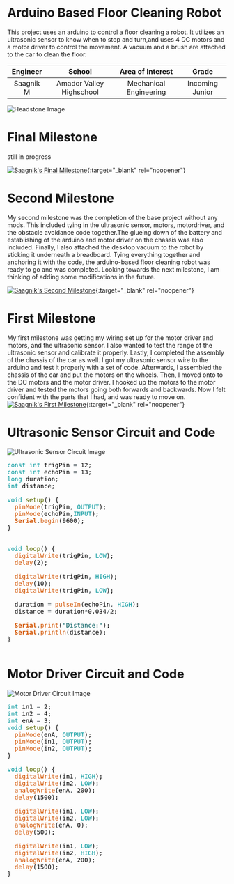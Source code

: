 ﻿# Arduino Based Floor Cleaning Robot
This project uses an arduino to control a floor cleaning a robot. It utilizes an ultrasonic sensor to know when to stop and turn,and uses 4 DC motors and a motor driver to control the movement. A vacuum and a brush are attached to the car to clean the floor.

| **Engineer** | **School** | **Area of Interest** | **Grade** |
|:--:|:--:|:--:|:--:|
| Saagnik M | Amador Valley Highschool | Mechanical Engineering | Incoming Junior

![Headstone Image](https://cdn.discordapp.com/attachments/807072542095441940/860222212652269638/unknown.png)
  
# Final Milestone
still in progress

[![Saagnik's Final Milestone](https://res.cloudinary.com/marcomontalbano/image/upload/v1625241372/video_to_markdown/images/youtube--0ozzSzQWXgQ-c05b58ac6eb4c4700831b2b3070cd403.jpg)](https://www.youtube.com/watch?v=0ozzSzQWXgQ "Saagnik's Final Milestone"){:target="_blank" rel="noopener"}

# Second Milestone
My second milestone was the completion of the base project without any mods. This included tying in the ultrasonic sensor, motors, motordriver, and the obstacle avoidance code together.The glueing down of the battery and establishing of the arduino and motor driver on the chassis was also included. Finally, I also attached the desktop vacuum to the robot by sticking it underneath a breadboard. Tying everything together and anchoring it with the code, the arduino-based floor cleaning robot was ready to go and was completed. Looking towards the next milestone, I am thinking of adding some modifications in the future.

[![Saagnik's Second Milestone](https://res.cloudinary.com/marcomontalbano/image/upload/v1625068198/video_to_markdown/images/youtube--wL2sqCYj9jg-c05b58ac6eb4c4700831b2b3070cd403.jpg)](https://www.youtube.com/watch?v=wL2sqCYj9jg "Saagnik's Second Milestone"){:target="_blank" rel="noopener"}

# First Milestone
My first milestone was getting my wiring set up for the motor driver and motors, and the ultrasonic sensor. I also wanted to test the range of the ultrasonic sensor and calibrate it properly. Lastly, I completed the assembly of the chassis of the car as well. I got my ultrasonic sensor wire to the arduino and test it properly with a set of code. Afterwards, I assembled the chassis of the car and put the motors on the wheels. Then, I moved onto to the DC motors and the motor driver. I hooked up the motors to the motor driver and tested the motors going both forwards and backwards. Now I felt confident with the parts that I had, and was ready to move on.
[![Saagnik's First Milestone](https://res.cloudinary.com/marcomontalbano/image/upload/v1624637713/video_to_markdown/images/youtube--c-zeE-uog2Q-c05b58ac6eb4c4700831b2b3070cd403.jpg)](https://youtu.be/c-zeE-uog2Q "Saagnik's First Milestone"){:target="_blank" rel="noopener"}

# Ultrasonic Sensor Circuit and Code
![Ultrasonic Sensor Circuit Image](https://cdn.discordapp.com/attachments/807072542095441940/858024902699515944/unknown.png)
<pre>
<font color="#00979c">const</font> <font color="#00979c">int</font> <font color="#000000">trigPin</font> <font color="#434f54">=</font> <font color="#000000">12</font><font color="#000000">;</font>
<font color="#00979c">const</font> <font color="#00979c">int</font> <font color="#000000">echoPin</font> <font color="#434f54">=</font> <font color="#000000">13</font><font color="#000000">;</font>
<font color="#00979c">long</font> <font color="#000000">duration</font><font color="#000000">;</font>
<font color="#00979c">int</font> <font color="#000000">distance</font><font color="#000000">;</font>

<font color="#00979c">void</font> <font color="#5e6d03">setup</font><font color="#000000">(</font><font color="#000000">)</font> <font color="#000000">{</font>
 &nbsp;<font color="#d35400">pinMode</font><font color="#000000">(</font><font color="#000000">trigPin</font><font color="#434f54">,</font> <font color="#00979c">OUTPUT</font><font color="#000000">)</font><font color="#000000">;</font>
 &nbsp;<font color="#d35400">pinMode</font><font color="#000000">(</font><font color="#000000">echoPin</font><font color="#434f54">,</font><font color="#00979c">INPUT</font><font color="#000000">)</font><font color="#000000">;</font>
 &nbsp;<b><font color="#d35400">Serial</font></b><font color="#434f54">.</font><font color="#d35400">begin</font><font color="#000000">(</font><font color="#000000">9600</font><font color="#000000">)</font><font color="#000000">;</font>
<font color="#000000">}</font>


<font color="#00979c">void</font> <font color="#5e6d03">loop</font><font color="#000000">(</font><font color="#000000">)</font> <font color="#000000">{</font>
 &nbsp;<font color="#d35400">digitalWrite</font><font color="#000000">(</font><font color="#000000">trigPin</font><font color="#434f54">,</font> <font color="#00979c">LOW</font><font color="#000000">)</font><font color="#000000">;</font>
 &nbsp;<font color="#d35400">delay</font><font color="#000000">(</font><font color="#000000">2</font><font color="#000000">)</font><font color="#000000">;</font>

 &nbsp;<font color="#d35400">digitalWrite</font><font color="#000000">(</font><font color="#000000">trigPin</font><font color="#434f54">,</font> <font color="#00979c">HIGH</font><font color="#000000">)</font><font color="#000000">;</font>
 &nbsp;<font color="#d35400">delay</font><font color="#000000">(</font><font color="#000000">10</font><font color="#000000">)</font><font color="#000000">;</font>
 &nbsp;<font color="#d35400">digitalWrite</font><font color="#000000">(</font><font color="#000000">trigPin</font><font color="#434f54">,</font> <font color="#00979c">LOW</font><font color="#000000">)</font><font color="#000000">;</font>

 &nbsp;<font color="#000000">duration</font> <font color="#434f54">=</font> <font color="#d35400">pulseIn</font><font color="#000000">(</font><font color="#000000">echoPin</font><font color="#434f54">,</font> <font color="#00979c">HIGH</font><font color="#000000">)</font><font color="#000000">;</font>
 &nbsp;<font color="#000000">distance</font> <font color="#434f54">=</font> <font color="#000000">duration</font><font color="#434f54">*</font><font color="#000000">0.034</font><font color="#434f54">&#47;</font><font color="#000000">2</font><font color="#000000">;</font>

 &nbsp;<b><font color="#d35400">Serial</font></b><font color="#434f54">.</font><font color="#d35400">print</font><font color="#000000">(</font><font color="#005c5f">&#34;Distance:&#34;</font><font color="#000000">)</font><font color="#000000">;</font>
 &nbsp;<b><font color="#d35400">Serial</font></b><font color="#434f54">.</font><font color="#d35400">println</font><font color="#000000">(</font><font color="#000000">distance</font><font color="#000000">)</font><font color="#000000">;</font>
<font color="#000000">}</font>

</pre>

# Motor Driver Circuit and Code
![Motor Driver Circuit Image](https://media.discordapp.net/attachments/807072542095441940/858032058814955590/unknown.png?width=1133&height=646)

<pre>
<font color="#00979c">int</font> <font color="#000000">in1</font> <font color="#434f54">=</font> <font color="#000000">2</font><font color="#000000">;</font>
<font color="#00979c">int</font> <font color="#000000">in2</font> <font color="#434f54">=</font> <font color="#000000">4</font><font color="#000000">;</font>
<font color="#00979c">int</font> <font color="#000000">enA</font> <font color="#434f54">=</font> <font color="#000000">3</font><font color="#000000">;</font>
<font color="#00979c">void</font> <font color="#5e6d03">setup</font><font color="#000000">(</font><font color="#000000">)</font> <font color="#000000">{</font>
 &nbsp;<font color="#d35400">pinMode</font><font color="#000000">(</font><font color="#000000">enA</font><font color="#434f54">,</font> <font color="#00979c">OUTPUT</font><font color="#000000">)</font><font color="#000000">;</font>
 &nbsp;<font color="#d35400">pinMode</font><font color="#000000">(</font><font color="#000000">in1</font><font color="#434f54">,</font> <font color="#00979c">OUTPUT</font><font color="#000000">)</font><font color="#000000">;</font>
 &nbsp;<font color="#d35400">pinMode</font><font color="#000000">(</font><font color="#000000">in2</font><font color="#434f54">,</font> <font color="#00979c">OUTPUT</font><font color="#000000">)</font><font color="#000000">;</font>
<font color="#000000">}</font>

<font color="#00979c">void</font> <font color="#5e6d03">loop</font><font color="#000000">(</font><font color="#000000">)</font> <font color="#000000">{</font>
 &nbsp;<font color="#d35400">digitalWrite</font><font color="#000000">(</font><font color="#000000">in1</font><font color="#434f54">,</font> <font color="#00979c">HIGH</font><font color="#000000">)</font><font color="#000000">;</font>
 &nbsp;<font color="#d35400">digitalWrite</font><font color="#000000">(</font><font color="#000000">in2</font><font color="#434f54">,</font> <font color="#00979c">LOW</font><font color="#000000">)</font><font color="#000000">;</font>
 &nbsp;<font color="#d35400">analogWrite</font><font color="#000000">(</font><font color="#000000">enA</font><font color="#434f54">,</font> <font color="#000000">200</font><font color="#000000">)</font><font color="#000000">;</font>
 &nbsp;<font color="#d35400">delay</font><font color="#000000">(</font><font color="#000000">1500</font><font color="#000000">)</font><font color="#000000">;</font>

 &nbsp;<font color="#d35400">digitalWrite</font><font color="#000000">(</font><font color="#000000">in1</font><font color="#434f54">,</font> <font color="#00979c">LOW</font><font color="#000000">)</font><font color="#000000">;</font>
 &nbsp;<font color="#d35400">digitalWrite</font><font color="#000000">(</font><font color="#000000">in2</font><font color="#434f54">,</font> <font color="#00979c">LOW</font><font color="#000000">)</font><font color="#000000">;</font>
 &nbsp;<font color="#d35400">analogWrite</font><font color="#000000">(</font><font color="#000000">enA</font><font color="#434f54">,</font> <font color="#000000">0</font><font color="#000000">)</font><font color="#000000">;</font>
 &nbsp;<font color="#d35400">delay</font><font color="#000000">(</font><font color="#000000">500</font><font color="#000000">)</font><font color="#000000">;</font>

 &nbsp;<font color="#d35400">digitalWrite</font><font color="#000000">(</font><font color="#000000">in1</font><font color="#434f54">,</font> <font color="#00979c">LOW</font><font color="#000000">)</font><font color="#000000">;</font>
 &nbsp;<font color="#d35400">digitalWrite</font><font color="#000000">(</font><font color="#000000">in2</font><font color="#434f54">,</font> <font color="#00979c">HIGH</font><font color="#000000">)</font><font color="#000000">;</font>
 &nbsp;<font color="#d35400">analogWrite</font><font color="#000000">(</font><font color="#000000">enA</font><font color="#434f54">,</font> <font color="#000000">200</font><font color="#000000">)</font><font color="#000000">;</font>
 &nbsp;<font color="#d35400">delay</font><font color="#000000">(</font><font color="#000000">1500</font><font color="#000000">)</font><font color="#000000">;</font>
<font color="#000000">}</font>

</pre>
